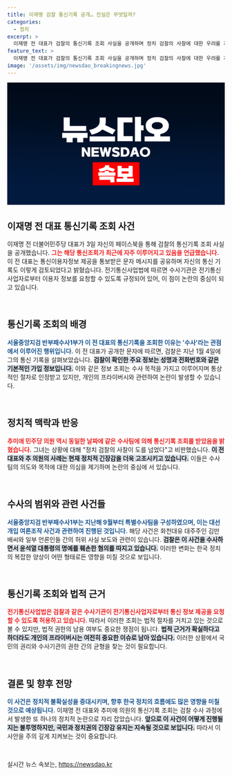 ```yaml
---
title: 이재명 검찰 통신기록 공개… 진실은 무엇일까?
categories:
  - 정치
excerpt: >
  이재명 전 대표가 검찰의 통신기록 조회 사실을 공개하며 정치 검찰의 사찰에 대한 우려를 제기했다. 추미애 의원도 동참해 이 사건이 대선 개입과 연결됨을 시사하며 논란이 확산되고 있다.
feature_text: >
  이재명 전 대표가 검찰의 통신기록 조회 사실을 공개하며 정치 검찰의 사찰에 대한 우려를 제기했다. 추미애 의원도 동참해 이 사건이 대선 개입과 연결됨을 시사하며 논란이 확산되고 있다.
image: '/assets/img/newsdao_breakingnews.jpg'
---
```


<p><img src="/assets/img/newsdao_breakingnews.jpg" alt="implanttips 속보" /></p>

<h2 data-ke-size="size26">이재명 전 대표 통신기록 조회 사건</h2>

<p data-ke-size="size16">이재명 전 더불어민주당 대표가 3일 자신의 페이스북을 통해 검찰의 통신기록 조회 사실을 공개했습니다. <b><span style="color: #ee2323;">그는 해당 통신조회가 최근에 자주 이루어지고 있음을 언급했습니다.</span></b> 이 전 대표는 통신이용자정보 제공을 통보받은 문자 메시지를 공유하며 자신의 통신 기록도 이렇게 검토되었다고 밝혔습니다. 전기통신사업법에 따르면 수사기관은 전기통신사업자로부터 이용자 정보를 요청할 수 있도록 규정되어 있어, 이 점이 논란의 중심이 되고 있습니다.</p>

<p data-ke-size="size16">&nbsp;</p>

<h2 data-ke-size="size26">통신기록 조회의 배경</h2>

<p data-ke-size="size16"><b><span style="color: #1a5490;">서울중앙지검 반부패수사1부가 이 전 대표의 통신기록을 조회한 이유는 '수사'라는 관점에서 이루어진 행위입니다.</span></b> 이 전 대표가 공개한 문자에 따르면, 검찰은 지난 1월 4일에 그의 통신 기록을 살펴보았습니다. <b><span style="background-color: #21538527;">검찰이 확인한 주요 정보는 성명과 전화번호와 같은 기본적인 가입 정보입니다.</span></b> 이와 같은 정보 조회는 수사 목적을 가지고 이루어지며 통상적인 절차로 인정받고 있지만, 개인의 프라이버시와 관련하여 논란이 발생할 수 있습니다.</p>

<p data-ke-size="size16">&nbsp;</p>

<h2 data-ke-size="size26">정치적 맥락과 반응</h2>

<p data-ke-size="size16"><b><span style="color: #ee2323;">추미애 민주당 의원 역시 동일한 날짜에 같은 수사팀에 의해 통신기록 조회를 받았음을 밝혔습니다.</span></b> 그녀는 상황에 대해 "정치 검찰의 사찰이 도를 넘었다"고 비판했습니다. <b><span style="background-color: #21538527;">이 전 대표와 추 의원의 사례는 현재 정치적 긴장감을 더욱 고조시키고 있습니다.</span></b> 이들은 수사팀의 의도와 목적에 대한 의심을 제기하며 논란의 중심에 서 있습니다.</p>

<p data-ke-size="size16">&nbsp;</p>

<h2 data-ke-size="size26">수사의 범위와 관련 사건들</h2>

<p data-ke-size="size16"><b><span style="color: #1a5490;">서울중앙지검 반부패수사1부는 지난해 9월부터 특별수사팀을 구성하였으며, 이는 대선개입 여론조작 사건과 관련하여 진행된 것입니다.</span></b> 해당 사건은 화천대유 대주주인 김만배씨와 일부 언론인들 간의 허위 사실 보도와 관련이 있습니다. <b><span style="background-color: #21538527;">검찰은 이 사건을 수사하면서 윤석열 대통령의 명예를 훼손한 혐의를 따지고 있습니다.</span></b> 이러한 변화는 한국 정치의 복잡한 양상이 어떤 형태로든 영향을 미칠 것으로 보입니다.</p>

<p data-ke-size="size16">&nbsp;</p>

<h2 data-ke-size="size26">통신기록 조회와 법적 근거</h2>

<p data-ke-size="size16"><b><span style="color: #ee2323;">전기통신사업법은 검찰과 같은 수사기관이 전기통신사업자로부터 통신 정보 제공을 요청할 수 있도록 허용하고 있습니다.</span></b> 따라서 이러한 조회는 법적 절차를 거치고 있는 것으로 볼 수 있지만, 법적 권한의 남용 여부도 중요한 쟁점이 됩니다. <b><span style="background-color: #21538527;">법적 근거가 확실하다고 하더라도 개인의 프라이버시는 여전히 중요한 이슈로 남아 있습니다.</span></b> 이러한 상황에서 국민의 권리와 수사기관의 권한 간의 균형을 찾는 것이 필요합니다.</p>

<p data-ke-size="size16">&nbsp;</p>

<h2 data-ke-size="size26">결론 및 향후 전망</h2>

<p data-ke-size="size16"><b><span style="color: #1a5490;">이 사건은 정치적 불확실성을 증대시키며, 향후 한국 정치의 흐름에도 많은 영향을 미칠 것으로 예상됩니다.</span></b> 이재명 전 대표와 추미애 의원의 통신기록 조회는 검찰 수사 과정에서 발생한 또 하나의 정치적 논란으로 자리 잡았습니다. <b><span style="background-color: #21538527;">앞으로 이 사건이 어떻게 진행될지는 불투명하지만, 국민과 정치권의 긴장감 유지는 지속될 것으로 보입니다.</span></b> 따라서 이 사안을 주의 깊게 지켜보는 것이 중요합니다.</p>

<p data-ke-size="size16">&nbsp;</p>
실시간 뉴스 속보는, <a href="https://newsdao.kr" rel="dofollow">https://newsdao.kr</a>


